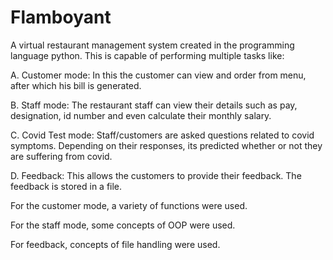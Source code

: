 # Flamboyant

A virtual restaurant management system created in the programming language python.
This is capable of performing multiple tasks like:

A. Customer mode: In this the customer can view and order from menu, after which his bill is generated.

B. Staff mode: The restaurant staff can view their details such as pay, designation, id number and even calculate their monthly salary.

C. Covid Test mode: Staff/customers are asked questions related to covid symptoms. Depending on their responses, its predicted whether or not they are suffering from covid.

D. Feedback: This allows the customers to provide their feedback. The feedback is stored in a file.


For the customer mode, a variety of functions were used.

For the staff mode, some concepts of OOP were used.

For feedback, concepts of file handling were used.
